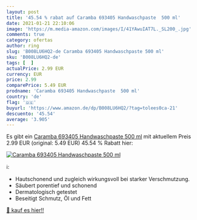```yaml
---
layout: post
title: '45.54 % rabat auf Caramba 693405 Handwaschpaste  500 ml'
date: 2021-01-21 22:10:06
image: 'https://m.media-amazon.com/images/I/41YAwuIAT7L._SL200_.jpg'
comments: true
category: ofertas
author: ring
slug: 'B008LU6HQ2-de Caramba 693405 Handwaschpaste 500 ml'
sku: 'B008LU6HQ2-de'
tags: [  ]
actualPrice: 2.99 EUR
currency: EUR
price: 2.99
comparePrice: 5.49 EUR
prodname: 'Caramba 693405 Handwaschpaste  500 ml'
country: 'de'
flag: '🇩🇪'
buyurl: 'https://www.amazon.de/dp/B008LU6HQ2/?tag=tolees0ca-21'
descuento: '45.54'
average: '3.905'
---
```


Es gibt ein [Caramba 693405 Handwaschpaste  500 ml](https://www.amazon.de/dp/B008LU6HQ2/?tag=tolees0ca-21) mit aktuellem Preis 2.99 EUR (original: 5.49 EUR) 45.54 % Rabatt hier:

[![Caramba 693405 Handwaschpaste  500 ml](https://m.media-amazon.com/images/I/41YAwuIAT7L._SL200_.jpg)](https://www.amazon.de/dp/B008LU6HQ2/?tag=tolees0ca-21)

ℹ️:

- Hautschonend und zugleich wirkungsvoll bei starker Verschmutzung.
- Säubert porentief und schonend
- Dermatologisch getestet
- Beseitigt Schmutz, Öl und Fett

[🛒 kauf es hier!!](https://www.amazon.de/dp/B008LU6HQ2/?tag=tolees0ca-21)
